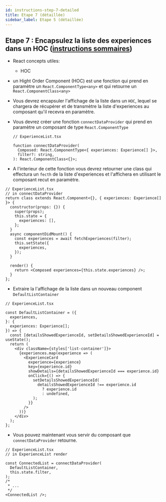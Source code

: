 ```yaml
---
id: instructions-step-7-detailed
title: Etape 7 (détaillée)
sidebar_label: Etape 5 (détaillée)
---
```


## Etape 7 : Encapsulez la liste des experiences dans un HOC ([instructions sommaires](./step-7-summary.md))

- React concepts utiles:

  - HOC

- un Hight Order Component (HOC) est une fonction qui prend en paramètre un `React.ComponentType<any>` et qui retourne un `React.ComponentClass<any>`

- Vous devrez encapsuler l'affichage de la liste dans un `HOC`, lequel se chargera de récupérer et de transmètre la liste d'experiences au composant qu'il recevra en paramètre.

- Vous devrez créer une fonction `connectDataProvider` qui prend en paramètre un composant
  de type `React.ComponentType`

  ```tsx
  // ExperienceList.tsx

  function connectDataProvider(
    Composed: React.ComponentType<{ experiences: Experience[] }>,
    filter?: string,
  ): React.ComponentClass<{}>;
  ```

- A l'interieur de cette fonction vous devrez retourner une class qui effectura un `fecth` de la liste d'experiences et l'affichera en utilisant le composant recut en paramètre.

```tsx
// ExperienceList.tsx
// in connectDataProvider
return class extends React.Component<{}, { experiences: Experience[] }> {
  constructor(props: {}) {
    super(props);
    this.state = {
      experiences: [],
    };
  }
  async componentDidMount() {
    const experiences = await fetchExperiences(filter);
    this.setState({
      experiences,
    });
  }

  render() {
    return <Composed experiences={this.state.experiences} />;
  }
};
```

- Extraire la l'affichage de la liste dans un nouveau component `DefaultListContainer`

```tsx
// ExperienceList.tsx

const DefaultListContainer = ({
  experiences,
}: {
  experiences: Experience[];
}) => {
  const [detailsShowedExperienceId, setDetailsShowedExperienceId] = useState();
  return (
    <div className={styles['list-container']}>
      {experiences.map(experience => (
        <ExperienceCard
          experience={experience}
          key={experience.id}
          showDetails={detailsShowedExperienceId === experience.id}
          onClick={() => {
            setDetailsShowedExperienceId(
              detailsShowedExperienceId !== experience.id
                ? experience.id
                : undefined,
            );
          }}
        />
      ))}
    </div>
  );
};
```

- Vous pouvez maintenant vous servir du composant que `connectDataProvider` retourne.

```tsx
// ExperienceList.tsx
// in ExperienceList render

const ConnectedList = connectDataProvider(
  DefaultListContainer,
  this.state.filter,
);
/*
 * ...
 */
<ConnectedList />;
```
